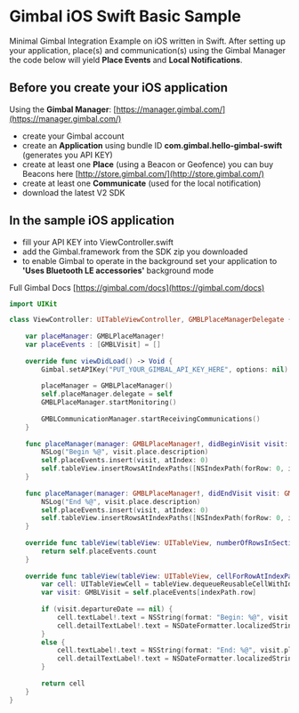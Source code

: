# Gimbal iOS Swift Basic Sample
Minimal Gimbal Integration Example on iOS written in Swift. After setting up your application, place(s) and communication(s) using the Gimbal Manager the code below will yield **Place Events** and **Local Notifications**.

## Before you create your iOS application
Using the **Gimbal Manager**:
[https://manager.gimbal.com/](https://manager.gimbal.com/)
- create your Gimbal account 
- create an **Application** using bundle ID **com.gimbal.hello-gimbal-swift** (generates you API KEY)
- create at least one **Place** (using a Beacon or Geofence) you can buy Beacons here [http://store.gimbal.com/](http://store.gimbal.com/)
- create at least one **Communicate** (used for the local notification)
- download the latest V2 SDK

## In the sample iOS application
- fill your API KEY into ViewController.swift
- add the Gimbal.framework from the SDK zip you downloaded
- to enable Gimbal to operate in the background set your application to **'Uses Bluetooth LE accessories'** background mode 

Full Gimbal Docs [https://gimbal.com/docs](https://gimbal.com/docs)

```swift
import UIKit

class ViewController: UITableViewController, GMBLPlaceManagerDelegate {
    
    var placeManager: GMBLPlaceManager!
    var placeEvents : [GMBLVisit] = []
    
    override func viewDidLoad() -> Void {
        Gimbal.setAPIKey("PUT_YOUR_GIMBAL_API_KEY_HERE", options: nil)
        
        placeManager = GMBLPlaceManager()
        self.placeManager.delegate = self
        GMBLPlaceManager.startMonitoring()
        
        GMBLCommunicationManager.startReceivingCommunications()
    }
    
    func placeManager(manager: GMBLPlaceManager!, didBeginVisit visit: GMBLVisit!) -> Void {
        NSLog("Begin %@", visit.place.description)
        self.placeEvents.insert(visit, atIndex: 0)
        self.tableView.insertRowsAtIndexPaths([NSIndexPath(forRow: 0, inSection: 0)], withRowAnimation:UITableViewRowAnimation.Automatic)
    }
    
    func placeManager(manager: GMBLPlaceManager!, didEndVisit visit: GMBLVisit!) -> Void {
        NSLog("End %@", visit.place.description)
        self.placeEvents.insert(visit, atIndex: 0)
        self.tableView.insertRowsAtIndexPaths([NSIndexPath(forRow: 0, inSection: 0)], withRowAnimation: UITableViewRowAnimation.Automatic)
    }
    
    override func tableView(tableView: UITableView, numberOfRowsInSection section: NSInteger) -> NSInteger {
        return self.placeEvents.count
    }
    
    override func tableView(tableView: UITableView, cellForRowAtIndexPath indexPath: NSIndexPath) -> UITableViewCell {
        var cell: UITableViewCell = tableView.dequeueReusableCellWithIdentifier("cell", forIndexPath: indexPath) as! UITableViewCell
        var visit: GMBLVisit = self.placeEvents[indexPath.row]
        
        if (visit.departureDate == nil) {
            cell.textLabel!.text = NSString(format: "Begin: %@", visit.place.name) as String
            cell.detailTextLabel!.text = NSDateFormatter.localizedStringFromDate(visit.arrivalDate, dateStyle: NSDateFormatterStyle.ShortStyle, timeStyle: NSDateFormatterStyle.MediumStyle)
        }
        else {
            cell.textLabel!.text = NSString(format: "End: %@", visit.place.name) as String
            cell.detailTextLabel!.text = NSDateFormatter.localizedStringFromDate(visit.arrivalDate, dateStyle: NSDateFormatterStyle.ShortStyle, timeStyle: NSDateFormatterStyle.MediumStyle)
        }
        
        return cell
    }
}
